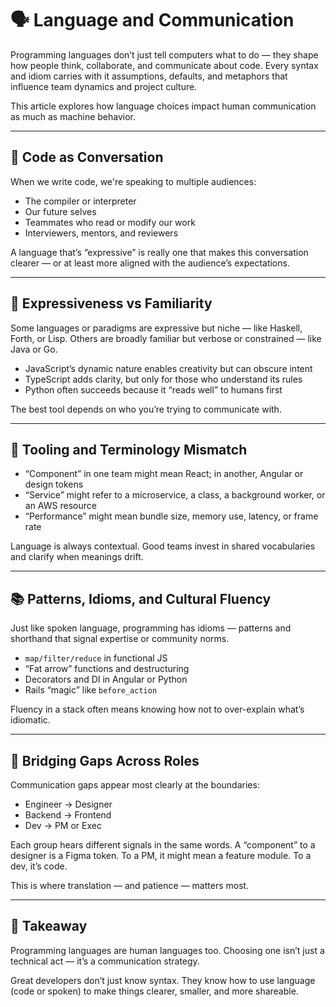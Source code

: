 # 🗣️ Language and Communication

Programming languages don’t just tell computers what to do — they shape how people think, collaborate, and communicate about code. Every syntax and idiom carries with it assumptions, defaults, and metaphors that influence team dynamics and project culture.

This article explores how language choices impact human communication as much as machine behavior.

---

## 🧠 Code as Conversation

When we write code, we're speaking to multiple audiences:

- The compiler or interpreter
- Our future selves
- Teammates who read or modify our work
- Interviewers, mentors, and reviewers

A language that’s “expressive” is really one that makes this conversation clearer — or at least more aligned with the audience’s expectations.

---

## 🔀 Expressiveness vs Familiarity

Some languages or paradigms are expressive but niche — like Haskell, Forth, or Lisp. Others are broadly familiar but verbose or constrained — like Java or Go.

- JavaScript’s dynamic nature enables creativity but can obscure intent
- TypeScript adds clarity, but only for those who understand its rules
- Python often succeeds because it “reads well” to humans first

The best tool depends on who you’re trying to communicate with.

---

## 💬 Tooling and Terminology Mismatch

- “Component” in one team might mean React; in another, Angular or design tokens
- “Service” might refer to a microservice, a class, a background worker, or an AWS resource
- “Performance” might mean bundle size, memory use, latency, or frame rate

Language is always contextual. Good teams invest in shared vocabularies and clarify when meanings drift.

---

## 📚 Patterns, Idioms, and Cultural Fluency

Just like spoken language, programming has idioms — patterns and shorthand that signal expertise or community norms.

- `map/filter/reduce` in functional JS
- “Fat arrow” functions and destructuring
- Decorators and DI in Angular or Python
- Rails “magic” like `before_action`

Fluency in a stack often means knowing how not to over-explain what’s idiomatic.

---

## 🧩 Bridging Gaps Across Roles

Communication gaps appear most clearly at the boundaries:

- Engineer → Designer
- Backend → Frontend
- Dev → PM or Exec

Each group hears different signals in the same words. A “component” to a designer is a Figma token. To a PM, it might mean a feature module. To a dev, it’s code.

This is where translation — and patience — matters most.

---

## 🎯 Takeaway

Programming languages are human languages too. Choosing one isn’t just a technical act — it’s a communication strategy.

Great developers don’t just know syntax. They know how to use language (code or spoken) to make things clearer, smaller, and more shareable.